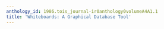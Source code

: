 ```yaml
---
anthology_id: 1986.tois_journal-ir0anthology0volumeA4A1.1
title: 'Whiteboards: A Graphical Database Tool'
---
```

